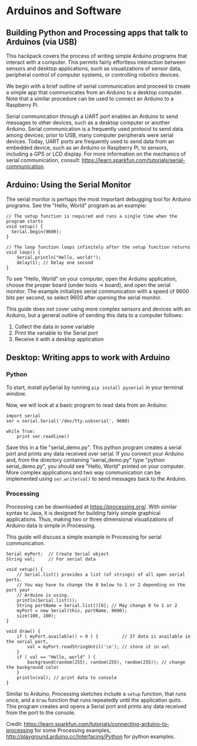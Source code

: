 # Arduinos and Software 
## Building Python and Processing apps that talk to Arduinos (via USB)

This hackpack covers the process of writing simple Arduino programs that interact with a computer. This permits fairly effortless interaction between sensors and desktop applications, such as visualizations of sensor data, peripheral control of computer systems, or controlling robotics devices. 

We begin with a brief outline of serial communication and proceed to create a simple app that communicates from an Arduino to a desktop computer. Note that a similar procedure can be used to connect an Arduino to a Raspberry Pi. 

Serial communication through a UART port enables an Arduino to send messages to other devices, such as a desktop computer or another Arduino. Serial communication is a frequently used protocol to send data among devices; prior to USB, many computer peripherals were serial devices. Today, UART ports are frequently used to send data from an embedded device, such as an Arduino or Raspberry Pi, to sensors, including a GPS or LCD display. For more information on the mechanics of serial communication, consult: https://learn.sparkfun.com/tutorials/serial-communication. 

## Arduino: Using the Serial Monitor 

The serial monitor is perhaps the most important debugging tool for Arduino programs. See the "Hello, World" program as an example: 

```
// The setup function is required and runs a single time when the program starts
void setup() {
  Serial.begin(9600);
}

// The loop function loops infinitely after the setup function returns 
void loop() {
	Serial.println("Hello, world!"); 
	delay(1); // Delay one second 
}

```

To see "Hello, World" on your computer, open the Arduino application, choose the proper board (under tools -> board), and open the serial monitor. The example initializes serial communication with a speed of 9600 bits per second, so select 9600 after opening the serial monitor. 

This guide does not cover using more complex sensors and devices with an Arduino, but a general outline of sending this data to a computer follows: 

1) Collect the data in some variable 
2) Print the variable to the Serial port 
3) Receive it with a desktop application 

## Desktop: Writing apps to work with Arduino 
### Python 
To start, install pySerial by running `pip install pyserial` in your terminal window. 

Now, we will look at a basic program to read data from an Arduino: 

```
import serial 
ser = serial.Serial('/dev/tty.usbserial', 9600)

while True:
	print ser.readline()

```

Save this in a file "serial_demo.py". This python program creates a serial port and prints any data received over serial. If you connect your Arduino and, from the directory containing "serial_demo.py" type "python serial_demo.py", you should see "Hello, World" printed on your computer. More complex applications and two way communication can be implemented using `ser.write(val)` to send messages back to the Arduino.

### Processing 
Processing can be downloaded at https://processing.org/. With similar syntax to Java, it is designed for building fairly simple graphical applications. Thus, making two or three dimensional visualizations of Arduino data is simple in Processing. 

This guide will discuss a simple example in Processing for serial communication. 

```
Serial myPort;  // Create Serial object
String val;  	// For serial data

void setup() {
	// Serial.list() provides a list (of strings) of all open serial ports. 
	// You may have to change the 0 below to 1 or 2 depending on the port your 
	// Arduino is using. 
	println(Serial.list()); 
	String portName = Serial.list()[0]; // May change 0 to 1 or 2
	myPort = new Serial(this, portName, 9600);
	size(100, 100); 
}

void draw() {
  	if ( myPort.available() > 0 ) {  		// If data is available in the serial port, 
  		val = myPort.readStringUntil('\n'); // store it in val
  	} 
  	if ( val == "Hello, world" ) {
  		background(random(255), random(255), random(255)); // change the background color
  	}
	println(val); // print data to console 
}
```

Similar to Arduino, Processing sketches include a `setup` function, that runs once, and a `draw` function that runs repeatedly until the application quits. This program creates and opens a Serial port and prints any data received from the port to the console. 

Credit: https://learn.sparkfun.com/tutorials/connecting-arduino-to-processing for some Processing examples, http://playground.arduino.cc/Interfacing/Python for python examples. 